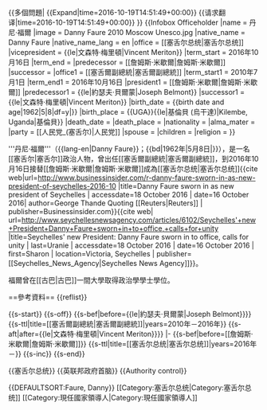 {{多個問題|
{{Expand|time=2016-10-19T14:51:49+00:00}}
{{请求翻译|time=2016-10-19T14:51:49+00:00}}
}}
{{Infobox Officeholder
|name	          = 丹尼·福爾
|image            = Danny Faure 2010 Moscow Unesco.jpg
|native_name      = Danny Faure
|native_name_lang = en
|office         = [[塞舌尔总统|塞舌尔总统]]
|vicepresident  = {{le|文森特·梅里頓|Vincent Meriton}}
|term_start     = 2016年10月16日
|term_end       = 
|predecessor    = [[詹姆斯·米歇爾|詹姆斯·米歇爾]]
|successor      = 
|office1        = [[塞舌爾副總統|塞舌爾副總統]]
|term_start1    = 2010年7月1日
|term_end1      = 2016年10月16日
|president1     = [[詹姆斯·米歇爾|詹姆斯·米歇爾]]
|predecessor1   = {{le|約瑟夫·貝爾蒙|Joseph Belmont}}
|successor1     = {{le|文森特·梅里頓|Vincent Meriton}}
|birth_date     = {{birth date and age|1962|5|8|df=y|}}
|birth_place    = {{UGA}}{{le|基倫貝 (烏干達)|Kilembe, Uganda|基倫貝}}
|death_date     = 
|death_place    = 
|nationality    = 
|alma_mater     = 
|party          = [[人民党_(塞舌尔)|人民党]]
|spouse         = 
|children       = 
|religion       = 
}}

'''丹尼·福爾'''（{{lang-en|Danny Faure}}；{{bd|1962年|5月8日|}}），是一名[[塞舌尔|塞舌尔]]政治人物，曾出任[[塞舌爾副總統|塞舌爾副總統]]，到2016年10月16日接替[[詹姆斯·米歇爾|詹姆斯·米歇爾]]成為[[塞舌尔总统|塞舌尔总统]]<ref name="One">{{cite web|url=http://www.businessinsider.com/r-danny-faure-sworn-in-as-new-president-of-seychelles-2016-10 |title=Danny Faure sworn in as new president of Seychelles | accessdate=18 October 2016 |
date=16 October 2016| author=George Thande Quoting [[Reuters|Reuters]] | publisher=Businessinsider.com}}</ref><ref name="Two">{{cite web| url=http://www.seychellesnewsagency.com/articles/6102/Seychelles'+new+President+Danny+Faure+sworn+in+to+office,+calls+for+unity |title=Seychelles' new President: Danny Faure sworn in to office, calls for unity | last=Uranie |
accessdate=18 October 2016 | date=16 October 2016 | first=Sharon |
location=Victoria, Seychelles | publisher=[[Seychelles_News_Agency|Seychelles News Agency]]}}</ref>。

福爾曾在[[古巴|古巴]]一間大學取得政治學學士學位<ref name="One"/><ref name="Two"/>。

==參考資料==
{{reflist}}

{{s-start}}
{{s-off}}
{{s-bef|before={{le|約瑟夫·貝爾蒙|Joseph Belmont}}}}
{{s-ttl|title=[[塞舌爾副總統|塞舌爾副總統]]|years=2010年－2016年}}
{{s-aft|after={{le|文森特·梅里頓|Vincent Meriton}}}}
|-
{{s-bef|before=[[詹姆斯·米歇爾|詹姆斯·米歇爾]]}}
{{s-ttl|title=[[塞舌尔总统|塞舌尔总统]]|years=2016年－}}
{{s-inc}}
{{s-end}}

{{塞舌尔总统}}
{{英联邦政府首脑}}
{{Authority control}}

{{DEFAULTSORT:Faure, Danny}}
[[Category:塞舌尔总统|Category:塞舌尔总统]]
[[Category:現任國家領導人|Category:現任國家領導人]]
